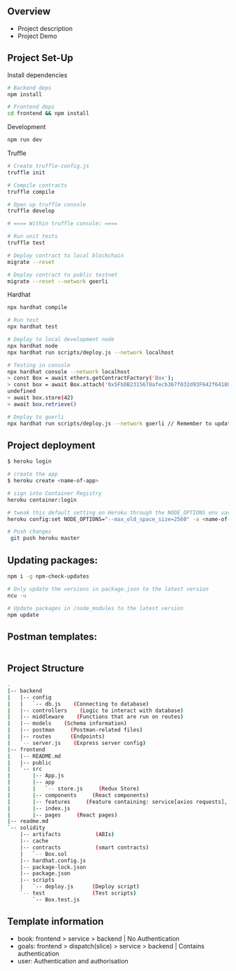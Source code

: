 ## Overview
- Project description
- Project Demo

## Project Set-Up
Install dependencies
```bash
# Backend deps
npm install

# Frontend deps
cd frontend && npm install
```

Development
```bash
npm run dev
```

Truffle
```bash
# Create truffle-config.js
truffle init

# Compile contracts
truffle compile

# Open up truffle console
truffle develop

# ==== Within truffle console: ====

# Run unit tests
truffle test

# Deploy contract to local blockchain
migrate --reset

# Deploy contract to public testnet
migrate --reset --network goerli
```

Hardhat
```bash
npx hardhat compile

# Run test
npx hardhat test

# Deploy to local development node
npx hardhat node
npx hardhat run scripts/deploy.js --network localhost

# Testing in console
npx hardhat console --network localhost
> const Box = await ethers.getContractFactory('Box');
> const box = await Box.attach('0x5FbDB2315678afecb367f032d93F642f64180aa3')
undefined
> await box.store(42)
> await box.retrieve()

# Deploy to goerli 
npx hardhat run scripts/deploy.js --network goerli // Remember to update .env file to include the deployed contract address
```

## Project deployment
```bash
$ heroku login

# create the app
$ heroku create <name-of-app>

# sign into Container Registry
heroku container:login

# tweak this default setting on Heroku through the NODE_OPTIONS env var so that the process can address all of the memory available
heroku config:set NODE_OPTIONS="--max_old_space_size=2560" -a <name-of-app>

# Push changes
 git push heroku master
```

## Updating packages:
```bash
npm i -g npm-check-updates

# Only update the versions in package.json to the latest version
ncu -u

# Update packages in /node_modules to the latest version
npm update

```

## Postman templates:
```bash

```

## Project Structure
```bash
.
|-- backend
|   |-- config
|   |   `-- db.js    (Connecting to database)
|   |-- controllers    (Logic to interact with database)
|   |-- middleware    (Functions that are run on routes)
|   |-- models    (Schema information)
|   |-- postman     (Postman-related files)
|   |-- routes      (Endpoints)
|   `-- server.js    (Express server config)
|-- frontend
|   |-- README.md
|   |-- public
|   `-- src
|       |-- App.js
|       |-- app
|       |   `-- store.js     (Redux Store)
|       |-- components     (React components)
|       |-- features     (Feature containing: service[axios requests], slice[redux specifications])
|       |-- index.js
|       |-- pages     (React pages)
|-- readme.md
`-- solidity
    |-- artifacts           (ABIs)
    |-- cache
    |-- contracts           (smart contracts)
    |   `-- Box.sol 
    |-- hardhat.config.js
    |-- package-lock.json
    |-- package.json
    |-- scripts
    |   `-- deploy.js      (Deploy script)
    `-- test               (Test scripts)
        `-- Box.test.js
```

## Template information
- book: frontend > service > backend | No Authentication
- goals: frontend > dispatch(slice) > service > backend | Contains authentication
- user: Authentication and authorisation